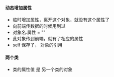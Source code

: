 #### 动态增加属性

- 临时增加属性，离开这个对象，就没有这个属性了
- 向前端传数据的时候用到过
- 对象名.属性 = ""
- 此对象传到前端，就有了相应的属性
- self 保存了， 对象的引用

#### 两个类

- 类的属性值  是  另一个类的对象

